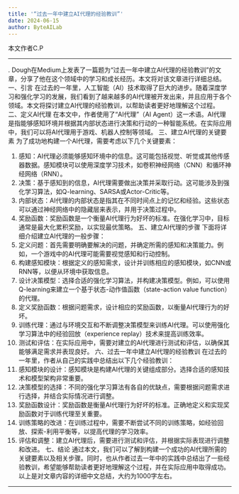 ```yaml
---
title: '“过去一年中建立AI代理的经验教训”'
date: 2024-06-15
author: ByteAILab
---
```


本文作者C.P

---
. Dough在Medium上发表了一篇题为“过去一年中建立AI代理的经验教训”的文章，分享了他在这个领域中的学习和成长经历。本文将对该文章进行详细总结。
一、引言
在过去的一年里，人工智能（AI）技术取得了巨大的进步。随着深度学习和强化学习的发展，我们看到了越来越多的AI代理被开发出来，并且应用于各个领域。本文将探讨建立AI代理的经验教训，以帮助读者更好地理解这个过程。
二、定义AI代理
在本文中，作者使用了“AI代理”（AI Agent）这一术语。AI代理是指能够感知环境并根据其内部状态进行决策和行动的一种智能系统。在实际应用中，我们可以将AI代理用于游戏、机器人控制等领域。
三、建立AI代理的关键要素
为了成功地构建一个AI代理，需要考虑以下几个关键要素：
1. 感知：AI代理必须能够感知环境中的信息。这可能包括视觉、听觉或其他传感器数据。感知模块可以使用深度学习技术，如卷积神经网络（CNN）和循环神经网络（RNN）。
2. 决策：基于感知到的信息，AI代理需要做出决策并采取行动。这可能涉及到强化学习算法，如Q-learning、SARSA或Actor-Critic等。
3. 内部状态：AI代理的内部状态是指其在不同时间点上的记忆和经验。这些状态可以通过神经网络中的隐藏层来表示，并用于决策过程中。
4. 奖励函数：奖励函数是一个衡量AI代理行为好坏的标准。在强化学习中，目标通常是最大化累积奖励，以实现最优策略。
五、建立AI代理的步骤
下面将详细介绍建立AI代理的一般步骤：
1. 定义问题：首先需要明确要解决的问题，并确定所需的感知和决策能力。例如，一个游戏中的AI代理可能需要视觉感知和行动控制。
2. 构建感知模块：根据定义的感知需求，设计并训练相应的感知模块，如CNN或RNN等，以便从环境中获取信息。
3. 设计决策模型：选择合适的强化学习算法，并构建决策模型。例如，可以使用Q-learning来建立一个基于状态-动作值函数（state-action value function）的代理。
4. 定义奖励函数：根据问题需求，设计相应的奖励函数，以衡量AI代理行为的好坏。
5. 训练代理：通过与环境交互和不断调整决策模型来训练AI代理。可以使用强化学习算法中的经验回放（experience replay）技术来提高训练效率。
6. 测试和评估：在实际应用中，需要对建立的AI代理进行测试和评估，以确保其能够满足需求并表现良好。
六、过去一年中建立AI代理的经验教训
在过去的一年里，作者从自己的实践中总结出以下几个经验教训：
1. 感知模块的设计：感知模块是构建AI代理的关键组成部分。选择合适的感知技术和模型架构非常重要。
2. 决策模型的选择：不同的强化学习算法有各自的优缺点，需要根据问题需求进行选择，并结合实际情况进行调整。
3. 奖励函数设计：奖励函数是衡量AI代理行为好坏的标准。正确地定义和实现奖励函数对于训练代理至关重要。
4. 训练策略的改进：在训练过程中，需要不断尝试不同的训练策略，如经验回放、探索-利用平衡等，以提高代理的学习效率。
5. 评估和调整：建立AI代理后，需要进行测试和评估，并根据实际表现进行调整和改进。
七、结论
通过本文，我们可以了解到构建一个成功的AI代理所需的关键要素以及相关步骤。同时，也从作者过去一年中的实践中总结出了一些经验教训，希望能够帮助读者更好地理解这个过程，并在实际应用中取得成功。
以上是对文章内容的详细中文总结，大约为1000字左右。
---

